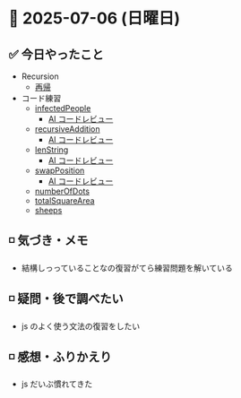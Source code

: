 # 📅 2025-07-06 (日曜日)

## ✅ 今日やったこと

- Recursion
  - [再帰](https://recursionist.io/dashboard/course/2/lesson/126)
- コード練習
  - [infectedPeople](/journal/2025/07/practice_codes/infectedPeople.ts)
    - [AI コードレビュー](/journal/2025/07/ai_code_review/infectedPeople.md)
  - [recursiveAddition](/journal/2025/07/practice_codes/recursiceAddition.ts)
    - [AI コードレビュー](/journal/2025/07/ai_code_review/recursiveAddition.md)
  - [lenString](/journal/2025/07/practice_codes/lenString.ts)
    - [AI コードレビュー](/journal/2025/07/ai_code_review/lenString.md)
  - [swapPosition](/journal/2025/07/practice_codes/swapPosition.ts)
    - [AI コードレビュー](/journal/2025/07/ai_code_review/swapPosition.md)
  - [numberOfDots](/journal/2025/07/practice_codes/numberOfDots.ts)
  - [totalSquareArea](/journal/2025/07/practice_codes/totalSquareArea.ts)
  - [sheeps](/journal/2025/07/practice_codes/sheeps.ts)

## ◽️ 気づき・メモ

- 結構しっっていることなの復習がてら練習問題を解いている

## ◽️ 疑問・後で調べたい

- js のよく使う文法の復習をしたい

## ◽️ 感想・ふりかえり

- js だいぶ慣れてきた
